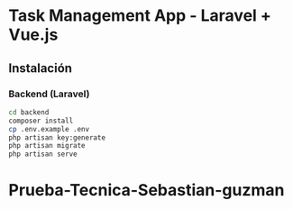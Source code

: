 # Task Management App - Laravel + Vue.js

## Instalación

### Backend (Laravel)

```bash
cd backend
composer install
cp .env.example .env
php artisan key:generate
php artisan migrate
php artisan serve
```
# Prueba-Tecnica-Sebastian-guzman
